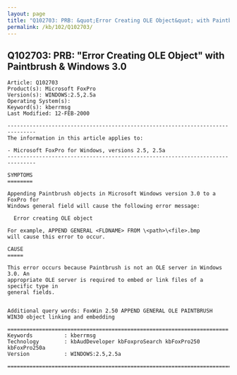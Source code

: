 ```yaml
---
layout: page
title: "Q102703: PRB: &quot;Error Creating OLE Object&quot; with Paintbrush &amp; Windows 3.0"
permalink: /kb/102/Q102703/
---
```


## Q102703: PRB: &quot;Error Creating OLE Object&quot; with Paintbrush &amp; Windows 3.0

	Article: Q102703
	Product(s): Microsoft FoxPro
	Version(s): WINDOWS:2.5,2.5a
	Operating System(s): 
	Keyword(s): kberrmsg
	Last Modified: 12-FEB-2000
	
	-------------------------------------------------------------------------------
	The information in this article applies to:
	
	- Microsoft FoxPro for Windows, versions 2.5, 2.5a 
	-------------------------------------------------------------------------------
	
	SYMPTOMS
	========
	
	Appending Paintbrush objects in Microsoft Windows version 3.0 to a FoxPro for
	Windows general field will cause the following error message:
	
	  Error creating OLE object
	
	For example, APPEND GENERAL <FLDNAME> FROM \<path>\<file>.bmp
	will cause this error to occur.
	
	CAUSE
	=====
	
	This error occurs because Paintbrush is not an OLE server in Windows 3.0. An
	appropriate OLE server is required to embed or link files of a specific type in
	general fields.
	
	
	Additional query words: FoxWin 2.50 APPEND GENERAL OLE PAINTBRUSH WIN30 object linking and embedding
	
	======================================================================
	Keywords          : kberrmsg 
	Technology        : kbAudDeveloper kbFoxproSearch kbFoxPro250 kbFoxPro250a
	Version           : WINDOWS:2.5,2.5a
	
	=============================================================================
	
